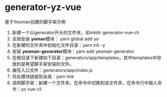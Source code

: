 # generator-yz-vue

基于Yeoman创建的脚手架示例

1. 新建一个以generator开头的文件夹，如mkdir generator-vue-cli
2. 全局安装 **yoman**模块： yarn global add yo
3. 在新建的文件夹中初始化文件目录：yarn init -y
4. 安装 **yeoman-generator**模块：yarn add yeoman-generator
5. 在根目录下新建如下目录：generators/app/templates，其中templates中存放的是希望脚手架安装的文件。
6. 编写入口文件：generators/app/index.js
7. 将此模块链接到全局：yarn link
8. 调用脚手架：新建一个文件夹，在命令中切换到该文件夹，在命令行中输入命令：yo vue-cli